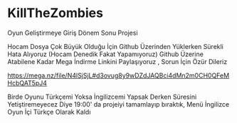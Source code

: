 # KillTheZombies
Oyun Geliştirmeye Giriş Dönem Sonu Projesi

Hocam Dosya Çok Büyük Olduğu İçin Github Üzerinden Yüklerken Sürekli Hata Alıyoruz 
(Hocam Denedik Fakat Yapamıyoruz)
Github Üzerine Atabilene Kadar Mega İndirme Linkini Paylaşıyoruz , Sorun İçin Özür Dileriz

https://mega.nz/file/N4lSjSjL#d3ovug8y9wDZdJAQBci4dMn2m0CH0QFeMHcbQAT5pJ4

Birde Oyunu Türkçemi Yoksa İngilizcemi Yapsak Derken Süresini Yetiştiremeyecez Diye 19:00' da projeiyi tamamlayıp bıraktık, Menü İngilizce Oyun İçi Türkçe Olarak Kaldı
